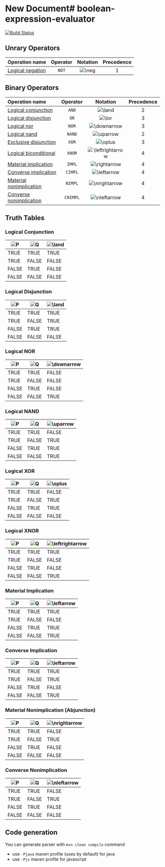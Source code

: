 # New Document# boolean-expression-evaluator
[![Build Status](https://travis-ci.com/rifttech/boolean-expression-evaluator.svg?branch=master)](https://travis-ci.com/rifttech/boolean-expression-evaluator)

## Unrary Operators
| Operation name | Operator | Notation |Precedence
| :---         |     :---:      |    :---:      |   :---:      |
| [Logical negation](https://en.wikipedia.org/wiki/Logical_negation)   | ```NOT```     | <img src="https://latex.codecogs.com/svg.latex?\Large&space;\neg" title="\neg" />|1

## Binary Operators

| Operation name | Operator | Notation |Precedence
| :---         |     :---:      |    :---:      |   :---:      |
| [Logical conjunction](https://en.wikipedia.org/wiki/Logical_conjunction)   | ```AND```     | <img src="https://latex.codecogs.com/svg.latex?\Large&space;\land" title="\land" />|2
| [Logical disjunction](https://en.wikipedia.org/wiki/Logical_disjunction)     | ```OR```      |<img src="https://latex.codecogs.com/svg.latex?\Large&space;\lor" title="\lor" />|3
| [Logical nor](https://en.wikipedia.org/wiki/Logical_NOR)     | ```NOR```      |<img src="https://latex.codecogs.com/svg.latex?\Large&space;\downarrow" title="\downarrow" />|3|
| [Logical nand](https://en.wikipedia.org/wiki/Logical_NAND)     | ```NAND```      |<img src="https://latex.codecogs.com/svg.latex?\Large&space;\uparrow" title="\uparrow" />|2|
| [Exclusive disjunction](https://en.wikipedia.org/wiki/Exclusive_disjunction)     | ```XOR```      |<img src="https://latex.codecogs.com/svg.latex?\Large&space;\oplus" title="\oplus" />|3
| [Logical biconditional](https://en.wikipedia.org/wiki/Logical_biconditional)     | ```XNOR```      |<img src="https://latex.codecogs.com/svg.latex?\Large&space;\leftrightarrow" title="\leftrightarrow" />|4
| [Material implication](https://en.wikipedia.org/wiki/Material_conditional)     | ```IMPL```      |<img src="https://latex.codecogs.com/svg.latex?\Large&space;\rightarrow" title="\rightarrow" />|4|
| [Converse implication](https://en.wikipedia.org/wiki/Converse_implication)     | ```CIMPL```      |<img src="https://latex.codecogs.com/svg.latex?\Large&space;\leftarrow" title="\leftarrow" />|4|
| [Material nonimplication](https://en.wikipedia.org/wiki/Material_nonimplication)     | ```NIMPL```      |<img src="https://latex.codecogs.com/svg.latex?\Large&space;\nrightarrow" title="\nrightarrow" />|4|
| [Converse nonimplication](https://en.wikipedia.org/wiki/Converse_nonimplication)     | ```CNIMPL```      |<img src="https://latex.codecogs.com/svg.latex?\Large&space;\nleftarrow" title="\nleftarrow" />|4|


## Truth Tables

### Logical Conjunction

| <img src="https://latex.codecogs.com/svg.latex?\Large&space;P" title="P" /> | <img src="https://latex.codecogs.com/svg.latex?\Large&space;Q" title="Q" /> |<img src="https://latex.codecogs.com/svg.latex?\Large&space;P\land%20Q" title="\land" /> |
|------|------|-----|
| TRUE | TRUE | TRUE
| TRUE | FALSE | FALSE
| FALSE | TRUE | FALSE
| FALSE | FALSE | FALSE

### Logical Disjunction

| <img src="https://latex.codecogs.com/svg.latex?\Large&space;P" title="P" />  | <img src="https://latex.codecogs.com/svg.latex?\Large&space;Q" title="Q" /> | <img src="https://latex.codecogs.com/svg.latex?\Large&space;P\lor%20Q" title="\land" /> |
|------|------|-----|
| TRUE | TRUE | TRUE
| TRUE | FALSE | TRUE
| FALSE | TRUE | TRUE
| FALSE | FALSE | FALSE

### Logical NOR

| <img src="https://latex.codecogs.com/svg.latex?\Large&space;P" title="P" />  | <img src="https://latex.codecogs.com/svg.latex?\Large&space;Q" title="Q" /> | <img src="https://latex.codecogs.com/svg.latex?\Large&space;P\downarrow%20Q" title="\downarrow" /> |
|------|------|-----|
| TRUE | TRUE | FALSE
| TRUE | FALSE | FALSE
| FALSE | TRUE | FALSE
| FALSE | FALSE | TRUE


### Logical NAND

| <img src="https://latex.codecogs.com/svg.latex?\Large&space;P" title="P" />  | <img src="https://latex.codecogs.com/svg.latex?\Large&space;Q" title="Q" /> | <img src="https://latex.codecogs.com/svg.latex?\Large&space;P\uparrow%20Q" title="\uparrow" /> |
|------|------|-----|
| TRUE | TRUE | FALSE
| TRUE | FALSE | TRUE
| FALSE | TRUE | TRUE
| FALSE | FALSE | TRUE


### Logical XOR

| <img src="https://latex.codecogs.com/svg.latex?\Large&space;P" title="P" />  | <img src="https://latex.codecogs.com/svg.latex?\Large&space;Q" title="Q" /> | <img src="https://latex.codecogs.com/svg.latex?\Large&space;P\oplus%20Q" title="\oplus" /> |
|------|------|-----|
| TRUE | TRUE | FALSE
| TRUE | FALSE | TRUE
| FALSE | TRUE | TRUE
| FALSE | FALSE | FALSE



### Logical XNOR

| <img src="https://latex.codecogs.com/svg.latex?\Large&space;P" title="P" />  | <img src="https://latex.codecogs.com/svg.latex?\Large&space;Q" title="Q" /> | <img src="https://latex.codecogs.com/svg.latex?\Large&space;P\leftrightarrow%20Q" title="\leftrightarrow" /> |
|------|------|-----|
| TRUE | TRUE | TRUE
| TRUE | FALSE | FALSE
| FALSE | TRUE | FALSE
| FALSE | FALSE | TRUE


### Material Implication

| <img src="https://latex.codecogs.com/svg.latex?\Large&space;P" title="P" />  | <img src="https://latex.codecogs.com/svg.latex?\Large&space;Q" title="Q" /> | <img src="https://latex.codecogs.com/svg.latex?\Large&space;P\rightarrow%20Q" title="\leftarrow" />|
|------|------|-----|
| TRUE | TRUE | TRUE
| TRUE | FALSE | FALSE
| FALSE | TRUE | TRUE
| FALSE | FALSE | TRUE


### Converse Implication

| <img src="https://latex.codecogs.com/svg.latex?\Large&space;P" title="P" />  | <img src="https://latex.codecogs.com/svg.latex?\Large&space;Q" title="Q" /> | <img src="https://latex.codecogs.com/svg.latex?\Large&space;P\leftarrow%20Q" title="\leftarrow" /> |
|------|------|-----|
| TRUE | TRUE | TRUE
| TRUE | FALSE | TRUE
| FALSE | TRUE | FALSE
| FALSE | FALSE | TRUE



### Material Nonimplication (Abjunction)

| <img src="https://latex.codecogs.com/svg.latex?\Large&space;P" title="P" />  | <img src="https://latex.codecogs.com/svg.latex?\Large&space;Q" title="Q" /> | <img src="https://latex.codecogs.com/svg.latex?\Large&space;P\nrightarrow%20Q" title="\nrightarrow" /> |
|------|------|-----|
| TRUE | TRUE | FALSE
| TRUE | FALSE | TRUE
| FALSE | TRUE | FALSE
| FALSE | FALSE | FALSE


### Converse Nonimplication

| <img src="https://latex.codecogs.com/svg.latex?\Large&space;P" title="P" />  | <img src="https://latex.codecogs.com/svg.latex?\Large&space;Q" title="Q" /> | <img src="https://latex.codecogs.com/svg.latex?\Large&space;P\nleftarrow%20Q" title="\nleftarrow" /> |
|------|------|-----|
| TRUE | TRUE | FALSE
| TRUE | FALSE | TRUE
| FALSE | TRUE | FALSE
| FALSE | FALSE | FALSE

## Code generation

You can generate parser with ```mvn clean compile``` command

- use ```-Pjava``` maven profile (uses by default) for java
- use ``-Pjs`` maven profile for
javascript


